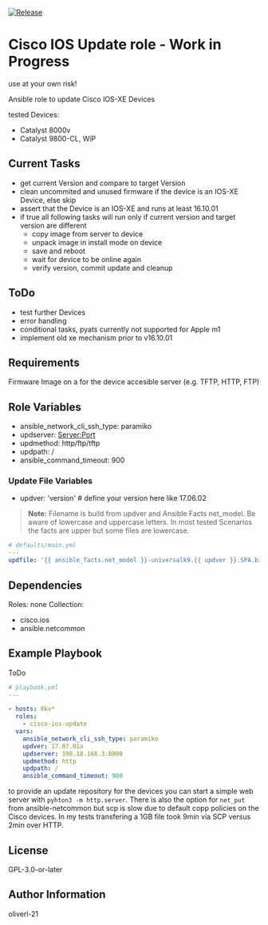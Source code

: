 [![Release](https://github.com/oliverl-21/ansible-role-cisco-ios-update/actions/workflows/release.yml/badge.svg)](https://github.com/oliverl-21/ansible-role-cisco-ios-update/actions/workflows/release.yml)

# Cisco IOS Update role - Work in Progress

use at your own risk!

Ansible role to update Cisco IOS-XE Devices

tested Devices:

- Catalyst 8000v
- Catalyst 9800-CL, WiP

## Current Tasks

- get current Version and compare to target Version
- clean uncommited and unused firmware if the device is an IOS-XE Device, else skip
- assert that the Device is an IOS-XE and runs at least 16.10.01
- if true all following tasks will run only if current version and target version are different
  - copy image from server to device
  - unpack image in install mode on device
  - save and reboot
  - wait for device to be online again
  - verify version, commit update and cleanup

## ToDo

- test further Devices
- error handling
- conditional tasks, pyats currently not supported for Apple m1
- implement old xe mechanism prior to v16.10.01

## Requirements

Firmware Image on a for the device accesible server (e.g. TFTP, HTTP, FTP)

## Role Variables

- ansible_network_cli_ssh_type: paramiko
- updserver: <Server:Port>
- updmethod: http/ftp/tftp
- updpath: /
- ansible_command_timeout: 900

### Update File Variables

- updver: 'version' # define your version here like 17.06.02

> **Note:**
> Filename is build from updver and Ansible Facts net_model.
> Be aware of lowercase and uppercase letters. In most tested Scenarios the facts are upper but some files are lowercase.

```yml
# defaults/main.yml
---
updfile: '{{ ansible_facts.net_model }}-universalk9.{{ updver }}.SPA.bin'
```

## Dependencies

Roles: none
Collection:

- cisco.ios
- ansible.netcommon

## Example Playbook

ToDo

```yaml
# playbook.yml
---

- hosts: 8kv*
  roles:
    - cisco-ios-update
  vars:
    ansible_network_cli_ssh_type: paramiko
    updver: 17.07.01a
    updserver: 198.18.168.3:8000
    updmethod: http
    updpath: /
    ansible_command_timeout: 900
```

to provide an update repository for the devices you can start a simple web server with ```pyhton3 -m http.server```. There is also the option for ```net_put``` from ansible-netcommon but scp is slow due to default copp policies on the Cisco devices. In my tests transfering a 1GB file took 9min via SCP versus 2min over HTTP.

## License

GPL-3.0-or-later

## Author Information

oliverl-21
